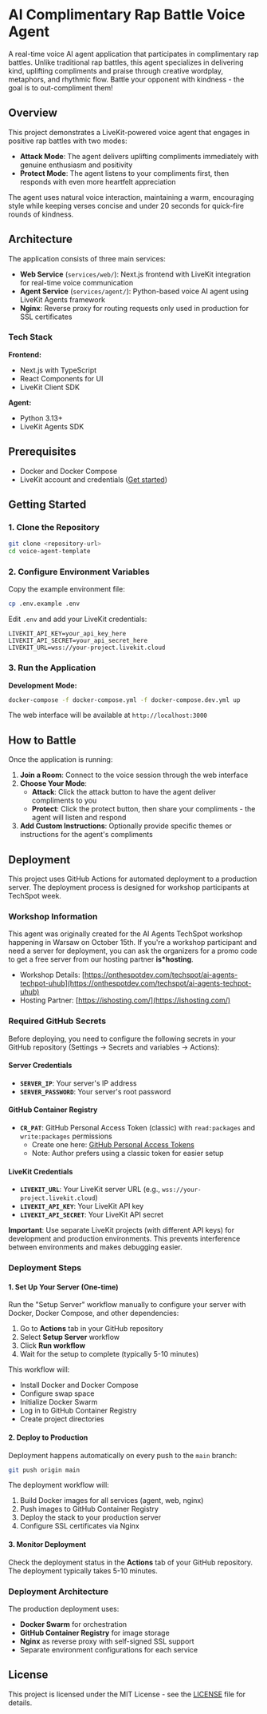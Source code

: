 # AI Complimentary Rap Battle Voice Agent

A real-time voice AI agent application that participates in complimentary rap battles. Unlike traditional rap battles, this agent specializes in delivering kind, uplifting compliments and praise through creative wordplay, metaphors, and rhythmic flow. Battle your opponent with kindness - the goal is to out-compliment them!

## Overview

This project demonstrates a LiveKit-powered voice agent that engages in positive rap battles with two modes:

- **Attack Mode**: The agent delivers uplifting compliments immediately with genuine enthusiasm and positivity
- **Protect Mode**: The agent listens to your compliments first, then responds with even more heartfelt appreciation

The agent uses natural voice interaction, maintaining a warm, encouraging style while keeping verses concise and under 20 seconds for quick-fire rounds of kindness.

## Architecture

The application consists of three main services:

- **Web Service** (`services/web/`): Next.js frontend with LiveKit integration for real-time voice communication
- **Agent Service** (`services/agent/`): Python-based voice AI agent using LiveKit Agents framework
- **Nginx**: Reverse proxy for routing requests only used in production for SSL certificates

### Tech Stack

**Frontend:**
- Next.js with TypeScript
- React Components for UI
- LiveKit Client SDK

**Agent:**
- Python 3.13+
- LiveKit Agents SDK

## Prerequisites

- Docker and Docker Compose
- LiveKit account and credentials ([Get started](https://livekit.io))

## Getting Started

### 1. Clone the Repository

```bash
git clone <repository-url>
cd voice-agent-template
```

### 2. Configure Environment Variables

Copy the example environment file:

```bash
cp .env.example .env
```

Edit `.env` and add your LiveKit credentials:

```env
LIVEKIT_API_KEY=your_api_key_here
LIVEKIT_API_SECRET=your_api_secret_here
LIVEKIT_URL=wss://your-project.livekit.cloud
```

### 3. Run the Application

**Development Mode:**

```bash
docker-compose -f docker-compose.yml -f docker-compose.dev.yml up
```

The web interface will be available at `http://localhost:3000`

## How to Battle

Once the application is running:

1. **Join a Room**: Connect to the voice session through the web interface
2. **Choose Your Mode**:
   - **Attack**: Click the attack button to have the agent deliver compliments to you
   - **Protect**: Click the protect button, then share your compliments - the agent will listen and respond
3. **Add Custom Instructions**: Optionally provide specific themes or instructions for the agent's compliments

## Deployment

This project uses GitHub Actions for automated deployment to a production server. The deployment process is designed for workshop participants at TechSpot week.

### Workshop Information

This agent was originally created for the AI Agents TechSpot workshop happening in Warsaw on October 15th. If you're a workshop participant and need a server for deployment, you can ask the organizers for a promo code to get a free server from our hosting partner **is*hosting**.

- Workshop Details: [https://onthespotdev.com/techspot/ai-agents-techpot-uhub](https://onthespotdev.com/techspot/ai-agents-techpot-uhub)
- Hosting Partner: [https://ishosting.com/](https://ishosting.com/)


### Required GitHub Secrets

Before deploying, you need to configure the following secrets in your GitHub repository (Settings → Secrets and variables → Actions):

#### Server Credentials
- **`SERVER_IP`**: Your server's IP address
- **`SERVER_PASSWORD`**: Your server's root password


#### GitHub Container Registry
- **`CR_PAT`**: GitHub Personal Access Token (classic) with `read:packages` and `write:packages` permissions
  - Create one here: [GitHub Personal Access Tokens](https://docs.github.com/en/packages/working-with-a-github-packages-registry/working-with-the-container-registry#authenticating-with-a-personal-access-token-classic)
  - Note: Author prefers using a classic token for easier setup

#### LiveKit Credentials
- **`LIVEKIT_URL`**: Your LiveKit server URL (e.g., `wss://your-project.livekit.cloud`)
- **`LIVEKIT_API_KEY`**: Your LiveKit API key
- **`LIVEKIT_API_SECRET`**: Your LiveKit API secret

**Important**: Use separate LiveKit projects (with different API keys) for development and production environments. This prevents interference between environments and makes debugging easier.

### Deployment Steps

#### 1. Set Up Your Server (One-time)

Run the "Setup Server" workflow manually to configure your server with Docker, Docker Compose, and other dependencies:

1. Go to **Actions** tab in your GitHub repository
2. Select **Setup Server** workflow
3. Click **Run workflow**
4. Wait for the setup to complete (typically 5-10 minutes)

This workflow will:
- Install Docker and Docker Compose
- Configure swap space
- Initialize Docker Swarm
- Log in to GitHub Container Registry
- Create project directories

#### 2. Deploy to Production

Deployment happens automatically on every push to the `main` branch:

```bash
git push origin main
```

The deployment workflow will:
1. Build Docker images for all services (agent, web, nginx)
2. Push images to GitHub Container Registry
3. Deploy the stack to your production server
4. Configure SSL certificates via Nginx

#### 3. Monitor Deployment

Check the deployment status in the **Actions** tab of your GitHub repository. The deployment typically takes 5-10 minutes.

### Deployment Architecture

The production deployment uses:
- **Docker Swarm** for orchestration
- **GitHub Container Registry** for image storage
- **Nginx** as reverse proxy with self-signed SSL support
- Separate environment configurations for each service

## License

This project is licensed under the MIT License - see the [LICENSE](LICENSE) file for details.


